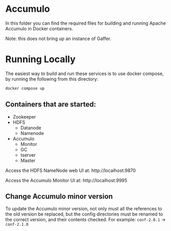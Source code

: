 Accumulo
================
In this folder you can find the required files for building and running Apache Accumulo in Docker containers.

Note: this does not bring up an instance of Gaffer.

# Running Locally

The easiest way to build and run these services is to use docker compose, by running the following from this directory:
```bash
docker compose up
```

## Containers that are started:
* Zookeeper
* HDFS
    * Datanode
    * Namenode
* Accumulo
    * Monitor
    * GC
    * tserver
    * Master

Access the HDFS NameNode web UI at: http://localhost:9870

Access the Accumulo Monitor UI at: http://localhost:9995

## Change Accumulo minor version
To update the Accumulo minor version, not only must all the references to the old version be replaced, but the config
directories must be renamed to the correct version, and their contents checked. For example: `conf-2.0.1` -> `conf-2.1.0`
